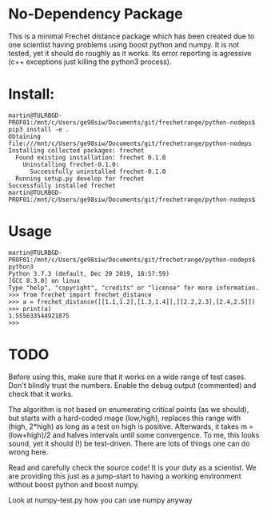 # No-Dependency Package

This is a minimal Frechet distance package which has been created due to one scientist
having problems using boost python and numpy. It is not tested, yet it should do roughly as it works.
Its error reporting is agressive (c++ exceptions just killing the python3 process).


# Install:
```
martin@TULRBGD-PROF01:/mnt/c/Users/ge98siw/Documents/git/frechetrange/python-nodeps$ pip3 install -e .
Obtaining file:///mnt/c/Users/ge98siw/Documents/git/frechetrange/python-nodeps
Installing collected packages: frechet
  Found existing installation: frechet 0.1.0
    Uninstalling frechet-0.1.0:
      Successfully uninstalled frechet-0.1.0
  Running setup.py develop for frechet
Successfully installed frechet
martin@TULRBGD-PROF01:/mnt/c/Users/ge98siw/Documents/git/frechetrange/python-nodeps$
```

# Usage
```
martin@TULRBGD-PROF01:/mnt/c/Users/ge98siw/Documents/git/frechetrange/python-nodeps$ python3
Python 3.7.3 (default, Dec 20 2019, 18:57:59)
[GCC 8.3.0] on linux
Type "help", "copyright", "credits" or "license" for more information.
>>> from frechet import frechet_distance
>>> a = frechet_distance([[1.1,1.2],[1.3,1.4]],[[2.2,2.3],[2.4,2.5]])
>>> print(a)
1.555633544921875
>>>
```

# TODO

Before using this, make sure that it works on a wide range of test cases. Don't blindly trust the numbers. Enable the debug output (commented) and check that it works.

The algorithm is not based on enumerating critical points (as we should), but starts with a hard-coded rnage (low,high), replaces this range with (high, 2*high) as long as a test on high is positive. Afterwards, it takes m = (low+high)/2 and halves intervals until some convergence. To me, this looks sound, yet it should (!) be test-driven. There are lots of things one can do wrong here.

Read and carefully check the source code! It is your duty as a scientist. We are providing this just as a jump-start to having a working environment without boost python and boost numpy.

Look at numpy-test.py how you can use numpy anyway

